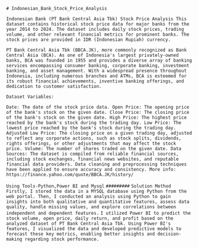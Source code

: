 `# Indonesian_Bank_Stock_Price_Analysis`

`Indonesian Bank (PT Bank Central Asia Tbk) Stock Price Analysis This dataset contains historical stock price data for major banks from the year 2014 to 2024. The dataset includes daily stock prices, trading volume, and other relevant financial metrics for prominent banks. The stock prices are provided in IDR (Indonesian Rupiah) currency.`

`PT Bank Central Asia Tbk (BBCA.JK), more commonly recognized as Bank Central Asia (BCA). As one of Indonesia's largest privately-owned banks, BCA was founded in 1955 and provides a diverse array of banking services encompassing consumer banking, corporate banking, investment banking, and asset management. With a widespread presence throughout Indonesia, including numerous branches and ATMs, BCA is esteemed for its robust financial achievements, inventive banking offerings, and dedication to customer satisfaction.`

`Dataset Variables:`

`Date: The date of the stock price data. Open Price: The opening price of the bank's stock on the given date. Close Price: The closing price of the bank's stock on the given date. High Price: The highest price reached by the bank's stock during the trading day. Low Price: The lowest price reached by the bank's stock during the trading day. Adjusted Low Price: The closing price on a given trading day, adjusted to reflect any corporate actions, such as stock splits, dividends, rights offerings, or other adjustments that may affect the stock price. Volume: The number of shares traded on the given date. Data Sources: The dataset is compiled from reliable financial sources, including stock exchanges, financial news websites, and reputable financial data providers. Data cleaning and preprocessing techniques have been applied to ensure accuracy and consistency. More info: https://finance.yahoo.com/quote/BBCA.JK/history/`

`Using Tools-Python,Power BI and Mysql`
`#########`
`Solution Method`
`Firstly, I stored the data in a MYSQL database using Python from the web portal. Then, I conducted an analysis using Python to gain insights into both qualitative and quantitative features, assess data quality, handle missing values, and explore correlations between independent and dependent features.`
`I utilized Power BI to predict the stock volume, open price, daily return, and profit based on the analyzed dataset of PT Bank Central Asia Tbk. Using Power BI's features, I visualized the data and developed predictive models to forecast these key metrics, enabling better insights and decision-making regarding stock performance.`
